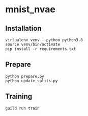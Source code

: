 # mnist_nvae

## Installation
```
virtualenv venv --python python3.8
source venv/bin/activate
pip install -r requirements.txt
```

## Prepare
```
python prepare.py
python update_splits.py
```

## Training
```
guild run train
```

